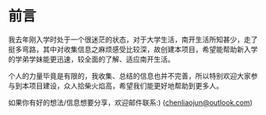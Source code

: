 # 前言

  我去年刚入学时处于一个很迷茫的状态，对于大学生活，南开生活所知甚少，走了挺多弯路，其中对收集信息之麻烦感受比较深，故创建本项目，希望能帮助新入学的学弟学妹能更迅速，较全面的了解、适应南开生活。 <br/>
  
  个人的力量毕竟是有限的，我收集、总结的信息也并不完善，所以特别欢迎大家参与到本项目建设，众人拾柴火焰高，希望我们能更好地帮助到更多人。 <br/>
  
  如果你有好的想法/信息想要分享，欢迎邮件联系:) (chenliaojun@outlook.com)

